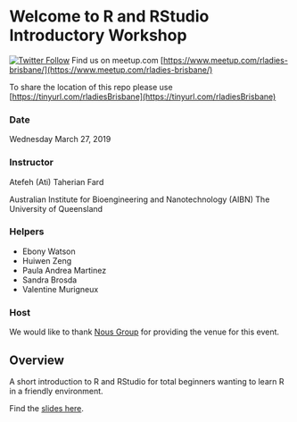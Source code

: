 # Welcome to R and RStudio Introductory Workshop


[![Twitter Follow](https://img.shields.io/twitter/follow/RLadiesBrisbane.svg?style=social)](https://twitter.com/RLadiesBrisbane)
Find us on meetup.com [https://www.meetup.com/rladies-brisbane/](https://www.meetup.com/rladies-brisbane/)


To share the location of this repo please use [https://tinyurl.com/rladiesBrisbane](https://tinyurl.com/rladiesBrisbane)


### Date
Wednesday March 27, 2019

### Instructor
Atefeh (Ati) Taherian Fard

Australian Institute for Bioengineering and Nanotechnology (AIBN)
The University of Queensland

### Helpers
* Ebony Watson
* Huiwen Zeng
* Paula Andrea Martinez
* Sandra Brosda
* Valentine Murigneux

### Host

We would like to thank [Nous Group](https://www.nousgroup.com) for providing the venue for this event.

## Overview
A short introduction to R and RStudio for total beginners wanting to learn R in a friendly environment.

Find the [slides here](https://github.com/rladies/meetup-presentations_brisbane/blob/master/2019/03/R-Ladies_Brisbane_27March2019.pdf).
